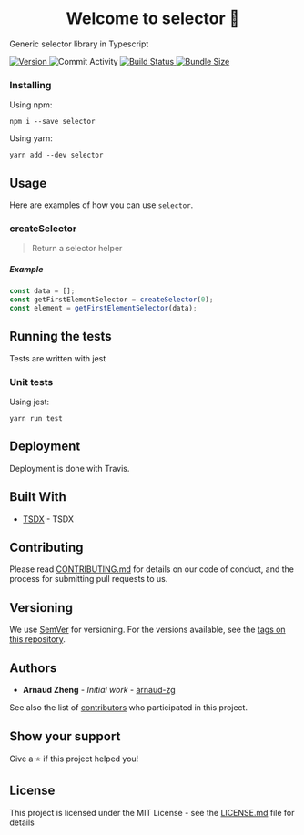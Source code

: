 <h1 align="center">Welcome to selector 👋</h1>

<p>Generic selector library in Typescript</p>

<p>
  <a href="https://www.npmjs.com/package/selector" target="_blank">
    <img alt="Version" src="https://img.shields.io/npm/v/selector.svg">
  </a>
  <img alt="Commit Activity" src="https://img.shields.io/github/commit-activity/m/arnaud-zg/selector" />
  <a href="https://travis-ci.org/arnaud-zg/selector" target="_blank">
    <img alt="Build Status" src="https://travis-ci.org/arnaud-zg/selector.svg?branch=develop" />
  </a>
  <a href="https://bundlephobia.com/result?p=selector" target="_blank">
    <img alt="Bundle Size" src="https://badgen.net/bundlephobia/min/selector" />
  </a>
</p>

### Installing

Using npm:

```shell
npm i --save selector
```

Using yarn:

```shell
yarn add --dev selector
```

## Usage

Here are examples of how you can use `selector`.

### createSelector

> Return a selector helper

##### Example

```js
const data = [];
const getFirstElementSelector = createSelector(0);
const element = getFirstElementSelector(data);
```

## Running the tests

Tests are written with jest

### Unit tests

Using jest:

```shell
yarn run test
```

## Deployment

Deployment is done with Travis.

## Built With

- [TSDX](https://github.com/palmerhq/tsdx) - TSDX

## Contributing

Please read [CONTRIBUTING.md](https://gist.github.com/PurpleBooth/b24679402957c63ec426) for details on our code of conduct, and the process for submitting pull requests to us.

## Versioning

We use [SemVer](http://semver.org/) for versioning. For the versions available, see the [tags on this repository](https://github.com/arnaud-zg/selector/tags).

## Authors

- **Arnaud Zheng** - _Initial work_ - [arnaud-zg](https://github.com/arnaud-zg)

See also the list of [contributors](https://github.com/arnaud-zg/selector/graphs/contributors) who participated in this project.

## Show your support

Give a ⭐️ if this project helped you!

## License

This project is licensed under the MIT License - see the [LICENSE.md](LICENSE.md) file for details
